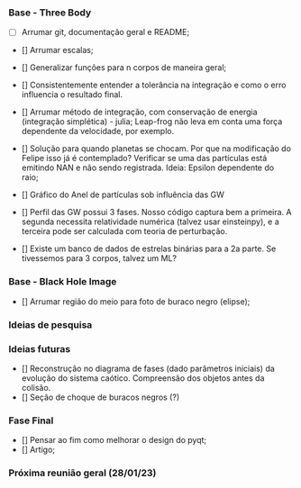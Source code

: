 ### Base - Three Body

- [ ] Arrumar git, documentação geral e README;
- [] Arrumar escalas;
- [] Generalizar funções para n corpos de maneira geral;
- [] Consistentemente entender a tolerância na integração e como o erro influencia o resultado final.
- [] Arrumar método de integração, com conservação de energia (integração simplética) - julia; Leap-frog não leva em conta uma força dependente da velocidade, por exemplo.
- [] Solução para quando planetas se chocam. Por que na modificação do Felipe isso já é contemplado? Verificar se uma das partículas está emitindo NAN e não sendo registrada. Ideia: Epsilon dependente do raio;
- [] Gráfico do Anel de partículas sob influência das GW
- [] Perfil das GW possui 3 fases. Nosso código captura bem a primeira. A segunda necessita relatividade numérica (talvez usar einsteinpy), e a terceira pode ser calculada com teoria de perturbação. 

- [] Existe um banco de dados de estrelas binárias para a 2a parte. Se tivessemos para 3 corpos, talvez um ML? 

### Base - Black Hole Image 
- [] Arrumar região do meio para foto de buraco negro (elipse);
### Ideias de pesquisa

### Ideias futuras

- [] Reconstrução no diagrama de fases (dado parâmetros iniciais) da evolução do sistema caótico. Compreensão dos objetos antes da colisão.
- [] Seção de choque de buracos negros (?)

### Fase Final
- [] Pensar ao fim como melhorar o design do pyqt;
- [] Artigo;

### Próxima reunião geral (28/01/23)
